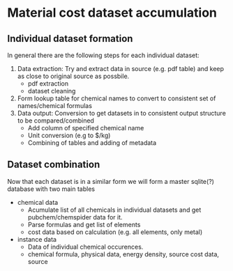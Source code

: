 # Material cost dataset accumulation


## Individual dataset formation
In general there are the following steps for each individual dataset:
1. Data extraction: Try and extract data in source (e.g. pdf table) and keep as close to original source as possbile.
    * pdf extraction
    * dataset cleaning
3. Form lookup table for chemical names to convert to consistent set of names/chemical formulas
2. Data output: Conversion to get datasets in to consistent output structure to be compared/combined
    * Add column of specified chemical name
    * Unit conversion (e.g to $/kg)
    * Combining of tables and adding of metadata


## Dataset combination

Now that each dataset is in a similar form we will form a master sqlite(?) database with two main tables

* chemical data
    * Acumulate list of all chemicals in individual datasets and get pubchem/chemspider data for it. 
    * Parse formulas and get list of elements
    * cost data based on calculation (e.g. all elements, only metal)
* instance data
    * Data of individual chemical occurences. 
    * chemical formula, physical data, energy density, source cost data, source
